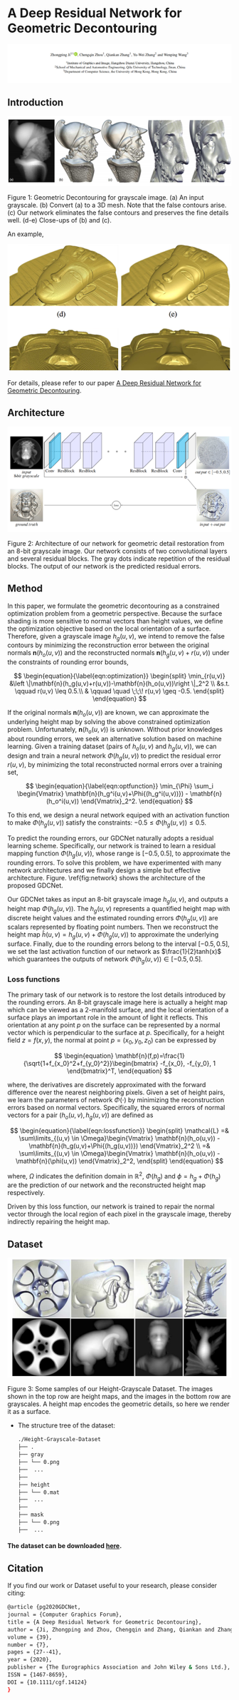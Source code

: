 # A Deep Residual Network for Geometric Decontouring

<img src="./assets/paper.png" width="900px"/>

## Introduction

<img src="./assets/teaser.png"/>

Figure 1: Geometric Decontouring for grayscale image. (a) An input grayscale. (b) Convert (a) to a 3D mesh. Note that the false contours arise. (c) Our network eliminates the false contours and preserves the fine details well. (d-e) Close-ups of (b) and (c).

An example,

<img src="./assets/example.png"/>

For details, please refer to our paper [A Deep Residual Network for Geometric Decontouring](./assets/GDCNet_PG2020.pdf).

## Architecture

<img src="./assets/network.png"/>

Figure 2: Architecture of our network for geometric detail restoration from an 8-bit grayscale image. Our network consists of two convolutional layers and several residual blocks. The gray dots indicate repetition of the residual blocks. The output of our network is the predicted residual errors.

## Method

In this paper, we formulate the geometric decontouring as a constrained optimization problem from a geometric perspective.
Because the surface shading is more sensitive to normal vectors than height values, 
we define the optimization objective based on the local orientation of a surface. 
Therefore, given a grayscale image $h_g(u,v)$, we intend to remove the false contours by minimizing the reconstruction error between the original normals $\mathbf{n}(h_o(u,v))$ and the reconstructed normals $\mathbf{n}(h_g(u,v)+ r(u,v))$ under the constraints of rounding error bounds,

$$
\begin{equation}{\label{eqn:optimization}}
\begin{split}
\min_{r(u,v)} &\left \|\mathbf{n}(h_g(u,v)+r(u,v))-\mathbf{n}(h_o(u,v))\right \|_2^2 \\
&s.t. \qquad r(u,v) \leq 0.5.\\
&  \qquad \quad \;\;\! r(u,v) \geq -0.5.
\end{split}
\end{equation}
$$

If the original normals $\mathbf{n}(h_o(u,v))$ are known, 
we can approximate the underlying height map by solving the above constrained optimization problem.
Unfortunately, $\mathbf{n}(h_o(u,v))$ is unknown.
Without prior knowledges about rounding errors, 
we seek an alternative solution based on machine learning.
Given a training dataset (pairs of $h_o(u,v)$ and $h_g(u,v)$),
we can design and train a neural network $\Phi{(h_g(u,v))}$ to predict the residual error $r(u,v)$, by minimizing the total reconstructed normal errors over a training set,

$$
\begin{equation}{\label{eqn:optfunction}}
\min_{\Phi} \sum_i \begin{Vmatrix}
\mathbf{n}(h_g^i(u,v)+\Phi{(h_g^i(u,v))}) - \mathbf{n}(h_o^i(u,v)) \end{Vmatrix}_2^2.
\end{equation}
$$

To this end, we design a neural network equiped with an activation function to make $\Phi{(h_g(u,v))}$ satisfy the constraints: $-0.5 \leq \Phi{(h_g(u,v))} \leq 0.5$.

To predict the rounding errors, our GDCNet naturally adopts a residual learning scheme.
Specifically, our network is trained to learn a residual mapping function $\Phi{(h_g(u,v))}$, whose range is $[-0.5,0.5]$, to approximate the rounding errors. To solve this problem, we have experimented with many network architectures and we finally design a simple but effective architecture. Figure. \ref{fig:network} shows the architecture of the proposed GDCNet. 

Our GDCNet takes as input an 8-bit grayscale image $h_g(u,v)$, and outputs a height map $\Phi{(h_g(u,v))}$. The $h_g(u,v)$ represents a quantified height map with discrete height values and the estimated rounding errors $\Phi{(h_g(u,v))}$ are scalars represented by floating point numbers. Then we reconstruct the height map $\hat{h}(u,v) = h_g(u,v) + \Phi{(h_g(u,v))}$ to approximate the underlying surface.  Finally, due to the rounding errors belong to the interval $[-0.5,0.5]$, we set the last activation function of our network as $\frac{1}{2}tanh(x)$ which guarantees the outputs of network $\Phi(h_g(u,v)) \in [-0.5,0.5]$.

### Loss functions

The primary task of our network is to restore the lost details introduced by the rounding errors. An 8-bit grayscale image here is actually a height map which can be viewed as a 2-manifold surface, and the local orientation of a surface plays an important role in the amount of light it reflects. This orientation at any point $p$ on the surface can be represented by a normal vector which is perpendicular to the surface at $p$. Specifically, for a height field $z=f(x,y)$, the normal at point $p=(x_0, y_0, z_0)$ can be expressed by

$$
\begin{equation}
\mathbf{n}(f,p)=\frac{1}{\sqrt{1+f_{x_0}^2+f_{y_0}^2}}\begin{bmatrix}
-f_{x_0}, -f_{y_0}, 1
\end{bmatrix}^T,
\end{equation}
$$

where, the derivatives are discretely approximated with the forward difference over the nearest neighboring pixels. Given a set of height pairs, we learn the parameters of network $\Phi{(\cdot)}$ by minimizing the reconstruction errors based on normal vectors. Specifically, the squared errors of normal vectors for a pair $(h_o(u,v),h_g(u,v))$ are defined as

$$
\begin{equation}{\label{eqn:lossfunction}}
\begin{split}
\mathcal{L} =& \sum\limits_{(u,v) \in \Omega}\begin{Vmatrix}
\mathbf{n}(h_o(u,v)) - \mathbf{n}(h_g(u,v)+\Phi{(h_g(u,v))}) \end{Vmatrix}_2^2 \\ =&
\sum\limits_{(u,v) \in \Omega}\begin{Vmatrix}
\mathbf{n}(h_o(u,v)) - \mathbf{n}(\phi(u,v)) \end{Vmatrix}_2^2,
\end{split}
\end{equation}
$$

where, $\Omega$ indicates the definition domain in $\mathbb{R}^2$, $\Phi(h_g)$ and $\phi=h_g+\Phi(h_g)$ are the prediction of our network and the reconstructed height map respectively. 

Driven by this loss function, our network is trained to repair the normal vector through the local region of each pixel in the grayscale image, thereby indirectly repairing the height map.

## Dataset

<img src="./assets/dataset.png"/>

Figure 3: Some samples of our Height-Grayscale Dataset. The images shown in the top row are height maps, and the images in the bottom row are grayscales. A height map encodes the geometric details, so here we render it as a surface.

- The structure tree of the dataset:
  
  ```bash
  ./Height-Grayscale-Dataset
  ├── .
  ├── gray
  ├── └── 0.png
  ├──  ...
  ├──
  ├── height
  ├── └── 0.mat
  ├──  ...
  ├──
  ├── mask
  ├── └── 0.png
  ├──  ...  
  ```


#### The dataset can be downloaded [here](https://drive.google.com/file/d/1iJMFjMDVSZ9sHRI6yvFQwFcDvYKllno1/view?usp=sharing).


## Citation

If you find our work or Dataset useful to your research, please consider citing:


```bash
@article {pg2020GDCNet,
journal = {Computer Graphics Forum},
title = {A Deep Residual Network for Geometric Decontouring},
author = {Ji, Zhongping and Zhou, Chengqin and Zhang, Qiankan and Zhang, Yu-Wei and Wang, Wenping},
volume = {39},
number = {7},
pages = {27--41},
year = {2020},
publisher = {The Eurographics Association and John Wiley & Sons Ltd.},
ISSN = {1467-8659},
DOI = {10.1111/cgf.14124}
}
```
